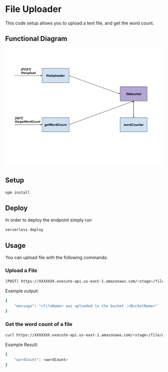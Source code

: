 # File Uploader
This code setup allows you to upload a text file, and get the word count.

## Functional Diagram
![alt text](https://github.com/mohammedmarjan/fileUploader/blob/dev/FunctionalDiagram.jpg?raw=true)

## Setup

```bash
npm install
```

## Deploy

In order to deploy the endpoint simply run

```bash
serverless deploy
```

## Usage

You can upload file with the following commands:

### Upload a File

```bash
[POST] https://XXXXXXX.execute-api.us-east-1.amazonaws.com/<stage>/file/upload
```

Example output:
```bash
{
	"message": "<fileName> was uploaded to the bucket :<BucketName>"
}
```

### Get the word count of a file

```bash
curl https://XXXXXXX.execute-api.us-east-1.amazonaws.com/<stage>/file/getWordCount/<fileName>
```

Example Result:
```bash
{
	"wordCount": <wordCount>
}
```

